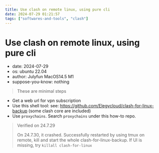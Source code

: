 ```yaml
---
title: Use clash on remote linux, using pure cli
date: 2024-07-29 01:21:57
tags: ["softwares-and-tools", "clash"]
---
```

# Use clash on remote linux, using pure cli
- date: 2024-07-29
- os: ubuntu 22.04
- author: Julyfun MacOS14.5 M1
- suppose-you-know: nothing

> These are minimal steps

- Get a web url for vpn subscription
- Use this shell tool: see: https://github.com/Elegycloud/clash-for-linux-backup (some clash core are included)
- Use `proxychains`. Search `proxychains` under this how-to repo.

> Verified on 24.7.29
>
> On 24.7.30, it crashed. Successfully restarted by using tmux on remote, kill and start the whole clash-for-linux-backup. If UI is missing, try `killall clash-for-linux`

